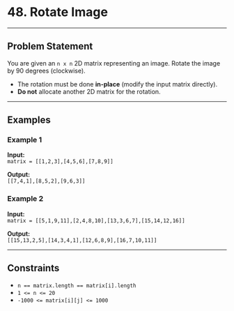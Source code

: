 # 48. Rotate Image

---

## Problem Statement

You are given an `n x n` 2D matrix representing an image. Rotate the image by 90 degrees (clockwise).

- The rotation must be done **in-place** (modify the input matrix directly).
- **Do not** allocate another 2D matrix for the rotation.

---

## Examples

### Example 1

**Input:**  
`matrix = [[1,2,3],[4,5,6],[7,8,9]]`

**Output:**  
`[[7,4,1],[8,5,2],[9,6,3]]`

### Example 2

**Input:**  
`matrix = [[5,1,9,11],[2,4,8,10],[13,3,6,7],[15,14,12,16]]`

**Output:**  
`[[15,13,2,5],[14,3,4,1],[12,6,8,9],[16,7,10,11]]`

---

## Constraints

- `n == matrix.length == matrix[i].length`
- `1 <= n <= 20`
- `-1000 <= matrix[i][j] <= 1000`
